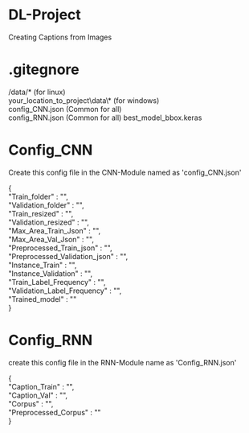 # DL-Project
Creating Captions from Images

# .gitegnore
/data/* (for linux) <br />
your_location_to_project\\data\\* (for windows) <br />
config_CNN.json (Common for all) <br />
config_RNN.json (Common for all)
best_model_bbox.keras

# Config_CNN

Create this config file in the CNN-Module named as 'config_CNN.json'

{ <br />
    "Train_folder" : "", <br />
    "Validation_folder" : "", <br />
    "Train_resized" : "", <br />
    "Validation_resized" : "", <br />
    "Max_Area_Train_Json" : "", <br />
    "Max_Area_Val_Json" : "", <br />
    "Preprocessed_Train_json" : "", <br />
    "Preprocessed_Validation_json" : "", <br />
    "Instance_Train" : "", <br />
    "Instance_Validation" : "", <br />
    "Train_Label_Frequency" : "", <br />
    "Validation_Label_Frequency" : "", <br />
    "Trained_model" : "" <br />
}

# Config_RNN

create this config file in the RNN-Module name as 'Config_RNN.json'

{ <br />
    "Caption_Train" : "", <br />
    "Caption_Val" : "", <br /> 
    "Corpus" : "", <br /> 
    "Preprocessed_Corpus" : "" <br />
}